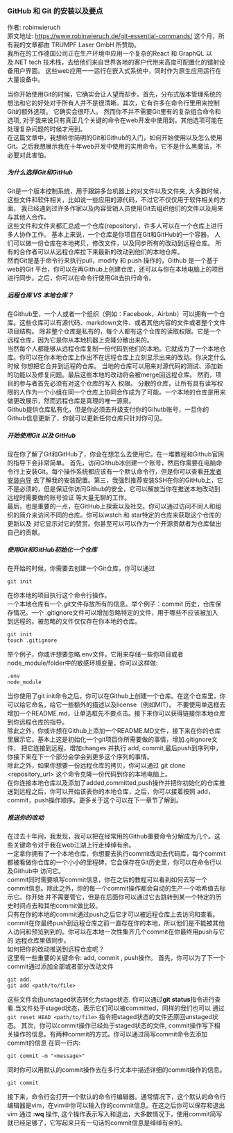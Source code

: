 
### GitHub 和 Git 的安装以及要点
作者: robinwieruch  
原文地址: https://www.robinwieruch.de/git-essential-commands/
  这个月，所有我的文章都由 TRUMPF Laser GmbH 所赞助。  
  我所在的工作德国公司正在生产环境中应用一个复杂的React 和 GraphQL 以及.NET tech 技术栈，去给他们来自世界各地的客户代带来高度可配置化的镭射设备用户界面。
  这些web应用一一运行在嵌入式系统中，同时作为原生应用运行在大量设备中。
    
   
当你开始使用Git的时候，它确实会让人望而却步。首先，分布式版本管理系统的想法和它的好处对于所有人并不是很清晰。其次，它有许多在命令行里用来控制Git的额外选项。
它确实会很吓人。
然而你不并不需要Git里有的复杂组合命令和选项, 对于我来说只有真正几个关键的命令在web开发中使用到。其他选项可能在处理复杂问题的时候才用到。  
在这篇文章中，我想给你简明的Git和Github的入门，如何开始使用以及怎么使用Git。之后我想展示我在十年web开发中使用的实用命令。它不是什么黑魔法，不必要对此害怕。


##### 为什么选择Git和GitHub
Git是一个版本控制系统，用于跟踪多台机器上的对文件以及文件夹, 大多数时候，这些文件和软件相关，比如说一些应用的源代码，不过它不仅仅用于软件相关的方面，
我已经遇到过许多作家以及内容营销人员使用Git去组织他们的文件以及用来与其他人合作。  
这些文件和文件夹都汇总成一个仓库(repository)，许多人可以在一个仓库上进行多人协作工作。
基本上来说，一个仓库是你项目在Git和GitHub的一个容器。
人们可以做一份仓库在本地拷贝，修改文件，以及同步所有的改动到远程仓库。
所有的合作者可以从远程仓库拉下来最新的改动到他们的本地仓库。  
然而Git是基于命令行来执行pull，modify 和 push 操作的，Github 是一个基于web的Git 平台，你可以在再Github上创建仓库，还可以与你在本地电脑上的项目
进行同步。之后，你可以在命令行使用Git去执行命令。  

##### 远程仓库 VS 本地仓库？
在Github里，一个人或者一个组织（例如：Facebook，Airbnb）可以拥有一个仓库。这些仓库可以有源代码、markdown文件、或者其他内容的文件或者整个文件项目结构。
除非整个仓库是私有的，每个人都有这个仓库的读取权限。它是一个远程仓库，因为它是你从本地机器上克隆分散出来的。  
当然每个人都能够从远程仓库复制一份代码到他们的本地。它就成为了一个本地仓库。你可以在你本地仓库上作出不在远程仓库上立刻显示出来的改动。你决定什么时候
你想把它合并到远程的仓库。
当地的仓库可以用来对源代码的测试、添加新的功能以及修复问题。最后这些本地的改动将会被merge回远程仓库。 然而，项目的参与者首先必须有对这个仓库的写入
权限。
分散的仓库，让所有具有读写权限的人作为一个小组在同一个仓库上协同合作成为了可能。一个本地的仓库是用来做更改展示，然而远程仓库是真理的唯一源泉。  
Github提供仓库私有化，但是你必须去升级支付你的Gihutb账号，一旦你的Github信息更新了，你就可以更新任何仓库只针对你可见。  

##### 开始使用Git 以及 GitHub
现在你了解了Git和GitHub了，你会在想怎么去使用它。在一堆教程和Github官网的指导下会非常简单。
首先，访问Github冰创建一个账号，然后你需要在电脑命令行上安装Git。每个操作系统都应该有一个默认命令行，但是你可以查看[开发者安装向导](https://www.robinwieruch.de/developer-setup/)
去了解我的安装配置。第三，我强烈推荐安装SSH在你的GitHub上，它不是必须的，但是保证你访问Github的安全，它可以解放当你在推送本地改动到远程时需要做的账号验证
等大量无聊的工作。  
最后，也是重要的一点，在GitHub上探索以及社交。你可以通过访问不同人和组织的简介来访问不同的仓库。你可以watch 和 star特定的仓库来获取这个仓库的更新以及
对它显示对它的赞赏。你甚至可以可以作为一个开源贡献者为仓库做出自己的贡献。   

##### 使用Git和GitHub初始化一个仓库
在开始的时候，你需要去创建一个Git仓库，你可以通过

    git init
在你本地的项目执行这个命令行操作。  
一个本地仓库有一个.git文件存放所有的信息。举个例子：commit 历史，仓库保存情况。一个 .gitignore文件可以增加忽略特定的文件，用于哪些不应该被加入
到远程的。被忽略的文件仅仅存在你本地的仓库。
    
    git init
    touch .gitignore
举个例子，你或许想要忽略.env文件，它用来存储一些你项目或者node_module/folder中的敏感环境变量，你可以这样做:
    
    .env
    node_module
当你使用了git init命令之后，你可以在Github上创建一个仓库。在这个仓库里，你可以给它命名，给它一些额外的描述以及license（例如MIT）。
不要使用单选框去增加一个README.md，让单选框先不要点击。接下来你可以获得链接你本地仓库到你远程仓库的指导。  
除此之外，你或许想在Github上添加一个README.MD文件，接下来在你的仓库里展示它。基本上这是初始化一个git项目你所需要做的事情，增加.gitignore文件，
把它连接到远程，增加changes 并执行 add, commit,最后push到序列中，你接下来在下一个部分会学会到更多这个序列的事情。  
除此之外，如果你想要一份远程仓库的拷贝，你可以通过 git clone <repository_url> 这个命令克隆一份代码到你的本地电脑上。  
在你连接本地仓库以及添加了added,committed,push操作并把你初始化的仓库推送到远程之后，你可以开始该表你的本地仓库，之后，你可以接着按照
add，commit，push操作顺序。更多关于这个可以在下一章节了解到。  
  
  ##### 推送你的改动
在过去十年间，我发现，我可以把在经常用的Github重要命令分解成为几个。这些关键命令对于我在web江湖上行走绰绰有余。  
一定拿你拥有了一个本地仓库，你想要去执行commit改动去代码库，每个commit都被看做你仓库的一个小小的里程碑，它会保存在Git历史里，你可以在命令行以及Github中
访问它。  
commit同时需要填写commit信息，你在之后的教程可以看到如何去写一个commit信息。除此之外，你的每一个commit操作都会自动的生产一个哈希值去标示它。你开始
并不需要管它，但是在后面你可以通过它去跳转到某一个特定的历史时间点去和其他commit做比较。  
只有在你的本地的commit通过push之后它才可以被远程仓库上去访问和查看。  
commit在你最终push到远程仓库之前一直存在你的本地，所以他们是不能被其他人访问和预览到到的。你可以在本地一次性集齐几个commit在你最终用push与它的
远程仓库里做同步。  
如何把你的改动推送到远程仓库呢？  
这里有一些重要的关键命令: add, commit , push操作。
首先，你可以为了下一个commit通过添加全部或者部分改动文件
```
git add. 
git add <path/to/file>
```
这些文件会由unstaged状态转化为stage状态. 你可以通过**git status**指令进行查看.当文件处于staged状态，表示它们可以被committed，同样的我们也可以
通过``` git reset HEAD <path/to/file>``` 指令把staged状态的文件还原回unstaged状态。 
其次，你可以commit操作已经处于staged状态的文件, commit操作写下相关操作的信息。有两种commit的方式。你可以通过简写commit命令去添加commit的信息
在同一行内:
```
git commit -m "<message>"
```
同时你可以用默认的commit操作去在多行文本中描述详细的commit操作的信息。
```
git commit 
```
接下来，命令行会打开一个默认的命令行编辑器。通常情况下，这个默认的命令行编辑器是vim，在vim中你可以输入你的commit信息。在这之后你可以保存和退出vim
通过 **:wq** 操作, 这个操作表示写入和退出，大多数情况下，使用commit简写就已经足够了，它写起来只有一句话的commit信息是绰绰有余的。



